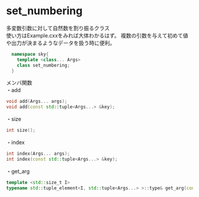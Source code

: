 # set_numbering
多変数引数に対して自然数を割り振るクラス  
使い方はExample.cxxをみれば大体わかるはず。
複数の引数を与えて初めて値や出力が決まるようなデータを扱う時に便利。  

```c++
  namespace sky{  
    template <class... Args>  
    class set_numbering;  
  }
```

メンバ関数  
・add 
```c++
void add(Args... args);
void add(const std::tuple<Args...> &key);
```
・size  
```c++
int size();
```
・index  
```c++
int index(Args... args);
int index(const std::tuple<Args...> &key);
```
・get_arg  
```c++
template <std::size_t I>  
typename std::tuple_element<I, std::tuple<Args...> >::type& get_arg(const int index);
```
